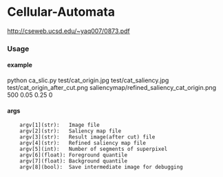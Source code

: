 # Cellular-Automata

http://cseweb.ucsd.edu/~yaq007/0873.pdf


### Usage

#### example
python ca_slic.py test/cat_origin.jpg test/cat_saliency.jpg test/cat_origin_after_cut.png saliencymap/refined_saliency_cat_origin.png 500 0.05 0.25 0

#### args
        argv[1](str):   Image file
        argv[2](str):   Saliency map file
        argv[3](str):   Result image(after cut) file
        argv[4](str):   Refined saliency map file
        argv[5](int):   Number of segments of superpixel
        argv[6](float): Foreground quantile
        argv[7](float): Background quantile
        argv[8](bool):  Save intermediate image for debugging
    
